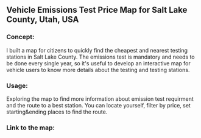 ## Vehicle Emissions Test Price Map for Salt Lake County, Utah, USA
### Concept:
I built a map for citizens to quickly find the cheapest and nearest testing stations in Salt Lake County. The emissions test is mandatory and needs to be done every single year, so it's useful to develop an interactive map for vehicle users to know more details about the testing and testing stations.
### Usage:
Exploring the map to find more information about emission test requirment and the route to a best station. You can locate yourself, filter by price, set starting&ending places to find the route. 
### Link to the map:

